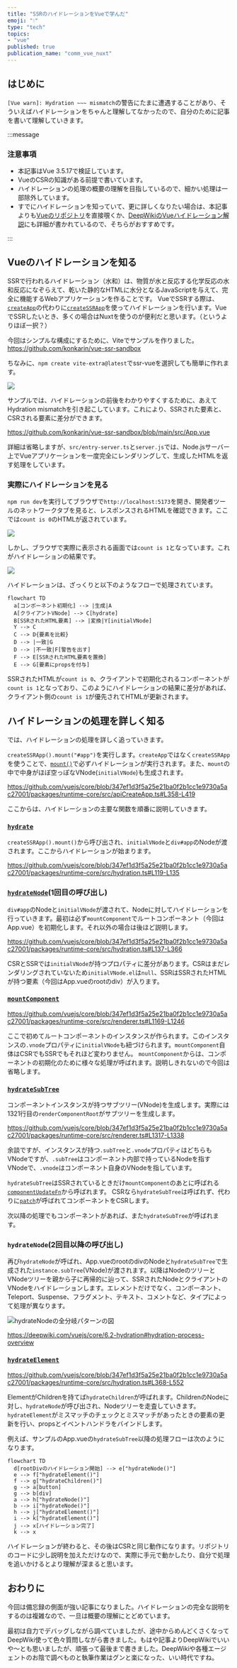```yaml
---
title: "SSRのハイドレーションをVueで学んだ"
emoji: "💧"
type: "tech"
topics:
- "vue"
published: true
publication_name: "comm_vue_nuxt"
---
```


## はじめに

`[Vue warn]: Hydration ~~~ mismatch`の警告にたまに遭遇することがあり、そういえばハイドレーションをちゃんと理解してなかったので、自分のために記事を書いて理解していきます。

:::message

### 注意事項

- 本記事はVue 3.5.17で検証しています。
- VueのCSRの知識がある前提で書いています。
- ハイドレーションの処理の概要の理解を目指しているので、細かい処理は一部除外しています。
- すでにハイドレーションを知っていて、更に詳しくなりたい場合は、本記事よりも[Vueのリポジトリ](https://github.com/vuejs/core)を直接覗くか、[DeepWikiのVueハイドレーション解説](https://deepwiki.com/vuejs/core/6.2-hydration)にも詳細が書かれているので、そちらがおすすめです。

:::

## Vueのハイドレーションを知る

SSRで行われるハイドレーション（水和）は、物質が水と反応する化学反応の水和反応になぞらえて、乾いた静的なHTMLに水分となるJavaScriptを与えて、完全に機能するWebアプリケーションを作ることです。
VueでSSRする際は、[`createApp`](https://ja.vuejs.org/api/application#createapp)の代わりに[`createSSRApp`](https://ja.vuejs.org/api/application#createssrapp)を使ってハイドレーションを行います。VueでSSRしたいとき、多くの場合はNuxtを使うのが便利だと思います。（というよりほぼ一択？）

今回はシンプルな構成にするために、Viteでサンプルを作りました。
https://github.com/konkarin/vue-ssr-sandbox

ちなみに、`npm create vite-extra@latest`でssr-vueを選択しても簡単に作れます。

![](/images/vue-ssr-hydration/create-vite-extra.png)

サンプルでは、ハイドレーションの前後をわかりやすくするために、あえてHydration mismatchを引き起こしています。これにより、SSRされた要素と、CSRされる要素に差分ができます。

https://github.com/konkarin/vue-ssr-sandbox/blob/main/src/App.vue

詳細は省略しますが、`src/entry-server.ts`と`server.js`では、Node.jsサーバー上でVueアプリケーションを一度完全にレンダリングして、生成したHTMLを返す処理をしています。

### 実際にハイドレーションを見る

`npm run dev`を実行してブラウザで`http://localhost:5173`を開き、開発者ツールのネットワークタブを見ると、レスポンスされるHTMLを確認できます。ここでは`count is 0`のHTMLが返されています。

![](/images/vue-ssr-hydration/ssr-response-html.png)

しかし、ブラウザで実際に表示される画面では`count is 1`となっています。これがハイドレーションの結果です。

![](/images/vue-ssr-hydration/localhost.png)

ハイドレーションは、ざっくりと以下のようなフローで処理されています。

```mermaid
flowchart TD
  a[コンポーネント初期化] --> |生成|A
  A[クライアントVNode] --> C[hydrate]
  B[SSRされたHTML要素] --> |変換|Y[initialVNode]
  Y --> C
  C --> D{要素を比較}
  D --> |一致|G
  D --> |不一致|F[警告を出す]
  F --> E[SSRされたHTML要素を置換]
  E --> G[要素にpropsを付与]
```

SSRされたHTMLが`count is 0`、クライアントで初期化されるコンポーネントが`count is 1`となっており、このようにハイドレーションの結果に差分があれば、クライアント側の`count is 1`が優先されてHTMLが更新されます。

## ハイドレーションの処理を詳しく知る

では、ハイドレーションの処理を詳しく追っていきます。

`createSSRApp().mount("#app")`を実行します。`createApp`ではなく`createSSRApp`を使うことで、[`mount()`](https://github.com/vuejs/core/blob/347ef1d3f5a25e21ba0f2b1cc1e9730a5ac27001/packages/runtime-core/src/apiCreateApp.ts#L358-L419)で必ずハイドレーションが実行されます。また、`mount`の中で中身がほぼ空っぽなVNode(`initialVNode`)も生成されます。

https://github.com/vuejs/core/blob/347ef1d3f5a25e21ba0f2b1cc1e9730a5ac27001/packages/runtime-core/src/apiCreateApp.ts#L358-L419

ここからは、ハイドレーションの主要な関数を順番に説明していきます。

### [`hydrate`](https://github.com/vuejs/core/blob/347ef1d3f5a25e21ba0f2b1cc1e9730a5ac27001/packages/runtime-core/src/hydration.ts#L119-L135)

`createSSRApp().mount()`から呼び出され、`initialVNode`と`div#app`のNodeが渡されます。ここからハイドレーションが始まります。

https://github.com/vuejs/core/blob/347ef1d3f5a25e21ba0f2b1cc1e9730a5ac27001/packages/runtime-core/src/hydration.ts#L119-L135

### [`hydrateNode`](https://github.com/vuejs/core/blob/347ef1d3f5a25e21ba0f2b1cc1e9730a5ac27001/packages/runtime-core/src/hydration.ts#L137-L366)(1回目の呼び出し)

`div#app`のNodeと`initialVNode`が渡されて、Nodeに対してハイドレーションを行っていきます。最初は必ず`mountComponent`でルートコンポーネント（今回はApp.vue）を初期化します。それ以外の場合は後ほど説明します。

https://github.com/vuejs/core/blob/347ef1d3f5a25e21ba0f2b1cc1e9730a5ac27001/packages/runtime-core/src/hydration.ts#L137-L366

CSRとSSRでは`initialVNode`が持つプロパティに差分があります。CSRはまだレンダリングされていないため`initialVNode.el`は`null`、SSRはSSRされたHTMLが持つ要素（今回はApp.vueのrootのdiv）が入ります。

### [`mountComponent`](https://github.com/vuejs/core/blob/347ef1d3f5a25e21ba0f2b1cc1e9730a5ac27001/packages/runtime-core/src/renderer.ts#L1169-L1246)

https://github.com/vuejs/core/blob/347ef1d3f5a25e21ba0f2b1cc1e9730a5ac27001/packages/runtime-core/src/renderer.ts#L1169-L1246

ここで初めてルートコンポーネントのインスタンスが作られます。このインスタンスの`.vnode`プロパティに`initialVNode`も紐づけられます。`mountComponent`自体はCSRでもSSRでもそれほど変わりません。
`mountComponent`からは、コンポーネントの初期化のために様々な処理が呼ばれます。説明しきれないので今回は省略します。

### [`hydrateSubTree`](https://github.com/vuejs/core/blob/347ef1d3f5a25e21ba0f2b1cc1e9730a5ac27001/packages/runtime-core/src/renderer.ts#L1317-L1338)

コンポーネントインスタンスが持つサブツリー(VNode)を生成します。実際には1321行目の`renderComponentRoot`がサブツリーを生成します。

https://github.com/vuejs/core/blob/347ef1d3f5a25e21ba0f2b1cc1e9730a5ac27001/packages/runtime-core/src/renderer.ts#L1317-L1338

余談ですが、インスタンスが持つ`.subTree`と`.vnode`プロパティはどちらもVNodeですが、`.subTree`はコンポーネント内部で持っているNodeを指すVNodeで、`.vnode`はコンポーネント自身のVNodeを指しています。

`hydrateSubTree`はSSRされているときだけ`mountComponent`のあとに呼ばれる[`componentUpdateFn`](https://github.com/vuejs/core/blob/347ef1d3f5a25e21ba0f2b1cc1e9730a5ac27001/packages/runtime-core/src/renderer.ts#L1288-L1561)から呼ばれます。
CSRなら`hydrateSubTree`は呼ばれず、代わりに[`patch`](https://github.com/vuejs/core/blob/347ef1d3f5a25e21ba0f2b1cc1e9730a5ac27001/packages/runtime-core/src/renderer.ts#L374-L491)が呼ばれてコンポーネントをCSRします。

次以降の処理でもコンポーネントがあれば、また`hydrateSubTree`が呼ばれます。

### `hydrateNode`(2回目以降の呼び出し)

再び`hydrateNode`が呼ばれ、App.vueのrootのdivのNodeと`hydrateSubTree`で生成された`instance.subTree`(VNode)が渡されます。以降はNodeのツリーとVNodeツリーを親から子に再帰的に辿って、SSRされたNodeとクライアントのVNodeをハイドレーションします。エレメントだけでなく、コンポーネント、Teleport、Suspense、フラグメント、テキスト、コメントなど、タイプによって処理が異なります。

![hydrateNodeの全分岐パターンの図](/images/vue-ssr-hydration/hydrateNode.png)

https://deepwiki.com/vuejs/core/6.2-hydration#hydration-process-overview

### [`hydrateElement`](https://github.com/vuejs/core/blob/347ef1d3f5a25e21ba0f2b1cc1e9730a5ac27001/packages/runtime-core/src/hydration.ts#L368-L552)

https://github.com/vuejs/core/blob/347ef1d3f5a25e21ba0f2b1cc1e9730a5ac27001/packages/runtime-core/src/hydration.ts#L368-L552

ElementがChildrenを持てば`hydrateChildren`が呼ばれます。ChildrenのNodeに対し、`hydrateNode`が呼び出され、Nodeツリーを走査していきます。`hydrateElement`がミスマッチのチェックとミスマッチがあったときの要素の更新を行い、propsとイベントハンドラをバインドします。

例えば、サンプルのApp.vueの`hydrateSubTree`以降の処理フローは次のようになります。

```mermaid
flowchart TD
  d[rootDivのハイドレーション開始] --> e["hydrateNode()"]
  e --> f["hydrateElement()"]
  f --> g["hydrateChildren()"]
  g --> a[button]
  g --> b[div]
  a --> h["hydrateNode()"]
  b --> i["hydrateNode()"]
  h --> j["hydrateElement()"]
  i --> k["hydrateElement()"]
  j --> x[ハイドレーション完了]
  k --> x
```

ハイドレーションが終わると、その後はCSRと同じ動作になります。リポジトリのコードに少し説明を加えただけなので、実際に手元で動かしたり、自分で処理を追いかけるとより理解が深まると思います。

## おわりに

今回は備忘録の側面が強い記事になりました。ハイドレーションの完全な説明をするのは複雑なので、一旦は概要の理解にとどめています。

最初は自力でデバッグしながら調べていましたが、途中からめんどくさくなってDeepWiki使って色々質問しながら書きました。もはや記事よりDeepWikiでいいや〜とも思いましたが、頑張って最後まで書きました。DeepWikiや各種エージェントのお陰で調べものと執筆作業はグンと楽になった、いい時代ですね。
